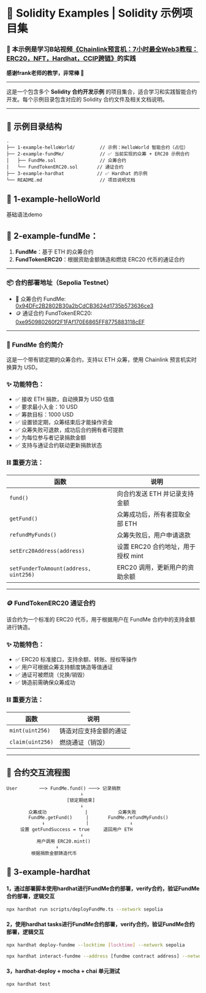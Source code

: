 # 🚀 Solidity Examples | Solidity 示例项目集

### 🎯 本示例是学习B站视频[《Chainlink预言机：7小时最全Web3教程：ERC20，NFT，Hardhat，CCIP跨链》](https://www.bilibili.com/video/BV1RFsfe5Ek5?spm_id_from=333.788.videopod.episodes&vd_source=2898901877132a545a58a989514a76ee)的实践
**感谢frank老师的教学，非常棒  🫶**

----

这是一个包含多个 **Solidity 合约开发示例** 的项目集合，适合学习和实践智能合约开发。每个示例目录包含对应的 Solidity 合约文件及相关文档说明。

---

## 📁 示例目录结构

```text
.
├── 1-example-helloWorld/         // 示例：HelloWorld 智能合约（占位）
├── 2-example-fundMe/             // ✅ 当前实现的众筹 + ERC20 示例合约
│   ├── FundMe.sol                // 众筹合约
│   └── FundTokenERC20.sol       // 通证合约
├── 3-example-hardhat            // ✅ Hardhat 的示例
└── README.md                     // 项目说明文档

```
## 🧩 1-example-helloWorld
基础语法demo


## 🧩 2-example-fundMe：

1. **FundMe**：基于 ETH 的众筹合约
2. **FundTokenERC20**：根据资助金额铸造和燃烧 ERC20 代币的通证合约

---

### 📦 合约部署地址（Sepolia Testnet）

- 🧾 众筹合约 FundMe: [0x94DFc2B2802B30a2bCdCB3624d1735b573636ce3](https://sepolia.etherscan.io/address/0x94DFc2B2802B30a2bCdCB3624d1735b573636ce3)
- 🪙 通证合约 FundTokenERC20: [0xe950980260f2F1FAf170E6865FF8775883118cEF](https://sepolia.etherscan.io/address/0xe950980260f2F1FAf170E6865FF8775883118cEF)

---

### 🧾 FundMe 合约简介

这是一个带有锁定期的众筹合约，支持以 ETH 众筹，使用 Chainlink 预言机实时换算为 USD。

### ✨ 功能特色：

- ✅ 接收 ETH 捐款，自动换算为 USD 估值
- ✅ 要求最小入金：10 USD
- ✅ 筹款目标：1000 USD
- ✅ 设置锁定期，众筹结束后才能操作资金
- ✅ 众筹失败可退款，成功后合约拥有者可提款
- ✅ 为每位参与者记录捐款金额
- ✅ 支持与通证合约联动更新捐款状态

### ⛓️ 重要方法：

| 函数 | 说明 |
|------|------|
| `fund()` | 向合约发送 ETH 并记录支持金额 |
| `getFund()` | 众筹成功后，所有者提取全部 ETH |
| `refundMyFunds()` | 众筹失败后，用户申请退款 |
| `setErc20Address(address)` | 设置 ERC20 合约地址，用于授权 mint |
| `setFunderToAmount(address, uint256)` | ERC20 调用，更新用户的资助余额 |

---

### 🪙 FundTokenERC20 通证合约

该合约为一个标准的 ERC20 代币，用于根据用户在 FundMe 合约中的支持金额进行铸造。

### ✨ 功能特色：

- ✅ ERC20 标准接口，支持余额、转账、授权等操作
- ✅ 用户可根据众筹支持额度铸造等值通证
- ✅ 通证可被燃烧（兑换/销毁）
- ✅ 铸造前需确保众筹成功

### ⛓️ 重要方法：

| 函数 | 说明 |
|------|------|
| `mint(uint256)` | 铸造对应支持金额的通证 |
| `claim(uint256)` | 燃烧通证（销毁） |

---

## 🔄 合约交互流程图

```text
User        ──> FundMe.fund() ───> 记录捐款
                           ↓
                      [锁定期结束]
                           ↓
        众筹成功              |           众筹失败
        FundMe.getFund()     |       FundMe.refundMyFunds()
             ↓               |               ↓
     设置 getFundSuccess = true     退回用户 ETH
                           ↓
           用户调用 ERC20.mint()
                  ↓
         根据捐款金额铸造代币
```

## 🧩 3-example-hardhat
#### 1，通过部署脚本使用hardhat进行FundMe合约部署，verify合约，验证FundMe合约部署，逻辑交互

```bash
npx hardhat run scripts/deployFundMe.ts --network sepolia
```

#### 2，使用hardhat tasks进行FundMe合约部署，verify合约，验证FundMe合约部署，逻辑交互

```bash
npx hardhat deploy-fundme --locktime [locktime] --network sepolia
```
```bash
npx hardhat interact-fundme --address [fundme contract address] --network sepolia
```

#### 3，hardhat-deploy + mocha + chai 单元测试

```bash
npx hardhat test
```

